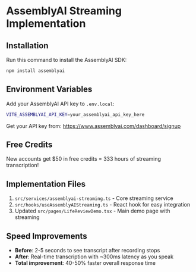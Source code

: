 # AssemblyAI Streaming Implementation

## Installation

Run this command to install the AssemblyAI SDK:

```bash
npm install assemblyai
```

## Environment Variables

Add your AssemblyAI API key to `.env.local`:

```bash
VITE_ASSEMBLYAI_API_KEY=your_assemblyai_api_key_here
```

Get your API key from: https://www.assemblyai.com/dashboard/signup

## Free Credits

New accounts get $50 in free credits = 333 hours of streaming transcription!

## Implementation Files

1. `src/services/assemblyai-streaming.ts` - Core streaming service
2. `src/hooks/useAssemblyAIStreaming.ts` - React hook for easy integration
3. Updated `src/pages/LifeReviewDemo.tsx` - Main demo page with streaming

## Speed Improvements

- **Before**: 2-5 seconds to see transcript after recording stops
- **After**: Real-time transcription with ~300ms latency as you speak
- **Total improvement**: 40-50% faster overall response time
